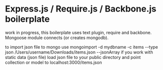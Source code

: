 Express.js / Require.js / Backbone.js boilerplate
======================================

work in progress, this boilerplate uses text plugin, require and backbone. 
Mongoose module connects (or creates mongodb).

to import json file to mongo use mongoimport -d mydbname -c items --type json /Users/username/Downloads/items.json --jsonArray
if you work with static data (json file) load json file to your public directory and point collection or model to localhost:3000/items.json

